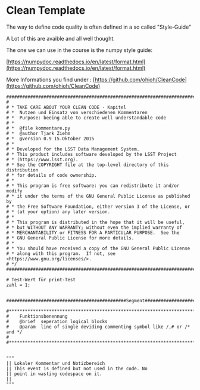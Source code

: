 # Clean Template

The way to define code quality is often defined in a so called "Style-Guide"

A Lot of this are avaible and all well thought.

The one we can use in the course is the numpy style guide:

[https://numpydoc.readthedocs.io/en/latest/format.html](https://numpydoc.readthedocs.io/en/latest/format.html)

More Informations you find under : [https://github.com/ohioh/CleanCode](https://github.com/ohioh/CleanCode)

```
#########################################################################################################################################################
#
# * TAKE CARE ABOUT YOUR CLEAN CODE - Kapitel
# *  Nutzen und Einsatz von verschiedenen Kommentaren
# *  Purpose: beeing able to create well understandable code
# *  
# *  @file kommentare.py
# *  @author Tjark Ziehm
# *  @version 0.9 15.Oktober 2015 
# *
# * Developed for the LSST Data Management System.
# * This product includes software developed by the LSST Project
# * (https://www.lsst.org).
# * See the COPYRIGHT file at the top-level directory of this distribution
# * for details of code ownership.
# *
# * This program is free software: you can redistribute it and/or modify
# * it under the terms of the GNU General Public License as published by
# * the Free Software Foundation, either version 3 of the License, or
# * (at your option) any later version.
# *
# * This program is distributed in the hope that it will be useful,
# * but WITHOUT ANY WARRANTY; without even the implied warranty of
# * MERCHANTABILITY or FITNESS FOR A PARTICULAR PURPOSE.  See the
# * GNU General Public License for more details.
# *
# * You should have received a copy of the GNU General Public License
# * along with this program.  If not, see <https://www.gnu.org/licenses/>.
# */
#########################################################################################################################################################

# Test-Wert für print-Test
zahl = 1;


#############################################Segment#############################################################################################

#**************************************************************************/
#    Funktionsbenennung
#    @brief  seperation logical blocks
#    @param  line of single deviding commenting symbol like /,# or /* and */    
#
#**************************************************************************/


"""
|| Lokaler Kommentar und Notizbereich
|| This event is defined but not used in the code. No
|| point in wasting codespace on it.
||
"""
```
